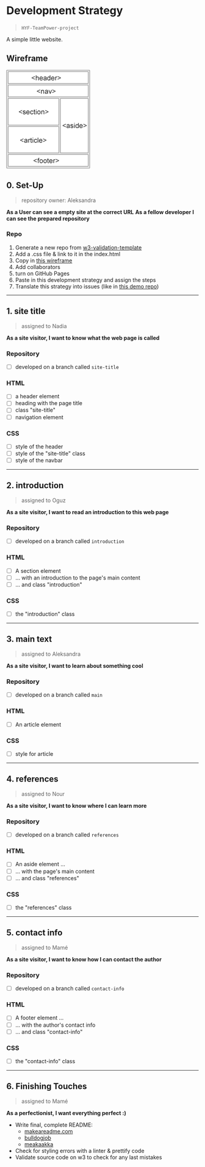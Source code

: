 # Development Strategy

> `HYF-TeamPower-project`

A simple little website.

## Wireframe

![wireframe](./wireframe.gif)

## 0. Set-Up

> repository owner: Aleksandra

__As a User can see a empty site at the correct URL__
__As a fellow developer I can see the prepared repository__

### Repo

1. Generate a new repo from [w3-validation-template](https://github.com/hackyourfuturebelgium/w3-validation-template)
1. Add a .css file & link to it in the index.html
1. Copy in [this wireframe](./wireframe.gif)
1. Add collaborators
1. turn on GitHub Pages
1. Paste in this development strategy and assign the steps
1. Translate this strategy into issues (like in [this demo repo](https://github.com/hackyourfuturebelgium/from-strategy-to-issues))

---

## 1. site title

> assigned to Nadia

__As a site visitor, I want to know what the web page is called__

### Repository

- [ ] developed on a branch called `site-title`

### HTML

- [ ] a header element
- [ ] heading with the page title
- [ ] class "site-title"
- [ ] navigation element

### CSS

- [ ] style of the header
- [ ] style of the "site-title" class
- [ ] style of the navbar

---

## 2.  introduction

> assigned to Oguz

__As a site visitor, I want to read an introduction to this web page__

### Repository

- [ ] developed on a branch called `introduction`

### HTML

- [ ] A section element 
- [ ] ... with an introduction to the page's main content
- [ ] ... and class "introduction"

### CSS

- [ ] the "introduction" class

---

## 3. main text

> assigned to Aleksandra

__As a site visitor, I want to learn about something cool__

### Repository

- [ ] developed on a branch called `main`

### HTML

- [ ] An article element 

### CSS

- [ ] style for article

---

## 4. references

> assigned to Nour

__As a site visitor, I want to know where I can learn more__

### Repository

- [ ] developed on a branch called `references`

### HTML

- [ ] An aside element ...
- [ ] ... with the page's main content
- [ ] ... and class "references"

### CSS

- [ ] the "references" class

---

## 5. contact info

> assigned to Mamé

__As a site visitor, I want to know how I can contact the author__

### Repository

- [ ] developed on a branch called `contact-info`

### HTML

- [ ] A footer element ...
- [ ] ... with the author's contact info
- [ ] ... and class "contact-info"

### CSS

- [ ] the "contact-info" class

---

## 6. Finishing Touches

> assigned to Mamé

__As a perfectionist, I want everything perfect :)__

- Write final, complete README:
  - [makeareadme.com](https://www.makeareadme.com/)
  - [bulldogjob](https://bulldogjob.com/news/449-how-to-write-a-good-readme-for-your-github-project)
  - [meakaakka](https://medium.com/@meakaakka/a-beginners-guide-to-writing-a-kickass-readme-7ac01da88ab3)
- Check for styling errors with a linter & prettify code
- Validate source code on w3 to check for any last mistakes